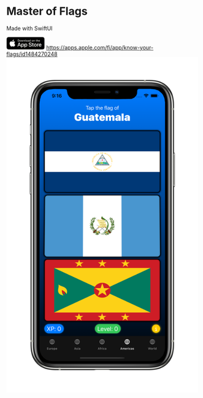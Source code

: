 # Master of Flags
Made with SwiftUI

<img src="images/appstore.png" width="100"> https://apps.apple.com/fi/app/know-your-flags/id1484270248
<br>
<img src="screenshot.png" width="500">
